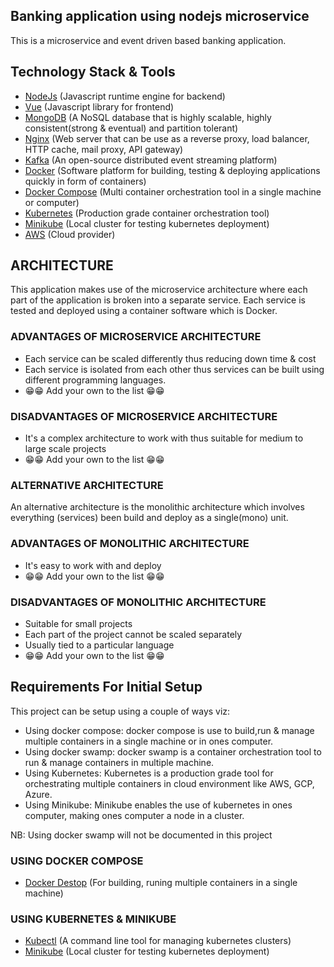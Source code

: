 ## Banking application using nodejs microservice

This is a microservice and event driven based banking application.

## Technology Stack & Tools

- [NodeJs](https://nodejs.org) (Javascript runtime engine for backend)
- [Vue](https://vuejs.org) (Javascript library for frontend)
- [MongoDB](https://mongodb.com) (A NoSQL database that is highly scalable, highly consistent(strong & eventual) and partition tolerant)
- [Nginx](https://nginx.com) (Web server that can be use as a reverse proxy, load balancer, HTTP cache, mail proxy, API gateway)
- [Kafka](https://kafka.apache.org) (An open-source distributed event streaming platform)
- [Docker](https://docker.com) (Software platform for building, testing & deploying applications quickly in form of containers)
- [Docker Compose](https://docs.docker.com/compose) (Multi container orchestration tool in a single machine or computer)
- [Kubernetes](https://kubernetes.io) (Production grade container orchestration tool)
- [Minikube](https://minikube.sigs.k8s.io) (Local cluster for testing kubernetes deployment)
- [AWS](https://aws.amazon.com) (Cloud provider)

## ARCHITECTURE

This application makes use of the microservice architecture where each part of the application is broken into a separate service. Each service is tested and deployed using a container software which is Docker.

### ADVANTAGES OF MICROSERVICE ARCHITECTURE

- Each service can be scaled differently thus reducing down time & cost
- Each service is isolated from each other thus services can be built using different programming languages.
- 😁😁 Add your own to the list 😁😁

### DISADVANTAGES OF MICROSERVICE ARCHITECTURE

- It's a complex architecture to work with thus suitable for medium to large scale projects
- 😁😁 Add your own to the list 😁😁

### ALTERNATIVE ARCHITECTURE

An alternative architecture is the monolithic architecture which involves everything (services) been build and deploy as a single(mono) unit.

### ADVANTAGES OF MONOLITHIC ARCHITECTURE

- It's easy to work with and deploy
- 😁😁 Add your own to the list 😁😁

### DISADVANTAGES OF MONOLITHIC ARCHITECTURE

- Suitable for small projects
- Each part of the project cannot be scaled separately
- Usually tied to a particular language
- 😁😁 Add your own to the list 😁😁

## Requirements For Initial Setup

This project can be setup using a couple of ways viz:

- Using docker compose: docker compose is use to build,run & manage multiple containers in a single machine or in ones computer.
- Using docker swamp: docker swamp is a container orchestration tool to run & manage containers in multiple machine.
- Using Kubernetes: Kubernetes is a production grade tool for orchestrating multiple containers in cloud environment like AWS, GCP, Azure.
- Using Minikube: Minikube enables the use of kubernetes in ones computer, making ones computer a node in a cluster.

NB: Using docker swamp will not be documented in this project

### USING DOCKER COMPOSE

- [Docker Destop](https://docs.docker.com/desktop) (For building, runing multiple containers in a single machine)

### USING KUBERNETES & MINIKUBE

- [Kubectl](https://kubernetes.io/docs/tasks) (A command line tool for managing kubernetes clusters)
- [Minikube](https://minikube.sigs.k8s.io) (Local cluster for testing kubernetes deployment)